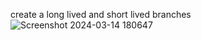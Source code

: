 create a long lived and short lived branches
![Screenshot 2024-03-14 180647](https://github.com/kotnikesava/SPRINT-2/assets/161710947/a3fe8176-67fc-4ef5-a398-4ac27bb767bf)
